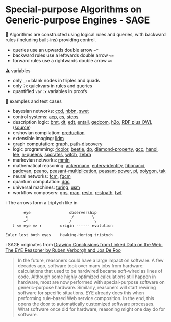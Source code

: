 # Special-purpose Algorithms on Generic-purpose Engines - SAGE

:abacus: Algorithms are constructed using logical rules and queries, with backward rules (including built-ins) providing control.

- queries use an upwards double arrow `=^`
- backward rules use a leftwards double arrow `<=`
- forward rules use a rightwards double arrow `=>`

:warning: variables

- only `_:x` blank nodes in triples and quads
- only `?x` quickvars in rules and queries
- quantified `var:x` variables in proofs

:seedling: examples and test cases

- bayesian networks:
    [ccd](https://github.com/eyereasoner/eye/tree/master/reasoning/ccd),
    [nbbn](https://github.com/eyereasoner/eye/tree/master/reasoning/nbbn),
    [swet](https://github.com/eyereasoner/eye/tree/master/reasoning/swet)
- control systems: [acp](https://github.com/eyereasoner/eye/tree/master/reasoning/acp), [cs](https://github.com/eyereasoner/eye/tree/master/reasoning/cs), [steps](https://github.com/eyereasoner/eye/tree/master/reasoning/steps)
- description logic: [bmt](https://github.com/eyereasoner/eye/tree/master/reasoning/bmt), [dt](https://github.com/eyereasoner/eye/tree/master/reasoning/dt), [edt](https://github.com/eyereasoner/eye/tree/master/reasoning/edt), [entail](https://github.com/eyereasoner/eye/tree/master/reasoning/entail), [gedcom](https://github.com/eyereasoner/eye/tree/master/reasoning/gedcom), [h2o](https://github.com/eyereasoner/eye/tree/master/reasoning/h2o), [RDF plus OWL](reasoning/rpo/) ([source](https://github.com/eyereasoner/eye/tree/master/reasoning/rpo))
- ershovian compilation: [preduction](https://github.com/eyereasoner/eye/tree/master/reasoning/preduction)
- extensible imaging: [lldm](https://github.com/eyereasoner/eye/tree/master/reasoning/lldm)
- graph computation: [graph](https://github.com/eyereasoner/eye/tree/master/reasoning/graph), [path-discovery](https://github.com/eyereasoner/eye/tree/master/reasoning/path-discovery)
- logic programming: [4color](https://github.com/eyereasoner/eye/tree/master/reasoning/4color), [beetle](https://github.com/eyereasoner/eye/tree/master/reasoning/beetle), [dp](https://github.com/eyereasoner/eye/tree/master/reasoning/dp), [diamond-property](https://github.com/eyereasoner/eye/tree/master/reasoning/diamond-property), [gcc](https://github.com/eyereasoner/eye/tree/master/reasoning/gcc), [hanoi](https://github.com/eyereasoner/eye/tree/master/reasoning/hanoi), [lee](https://github.com/eyereasoner/eye/tree/master/reasoning/lee), [n-queens](https://github.com/eyereasoner/eye/tree/master/reasoning/n-queens), [socrates](https://github.com/eyereasoner/eye/tree/master/reasoning/socrates), [witch](https://github.com/eyereasoner/eye/tree/master/reasoning/witch), [zebra](https://github.com/eyereasoner/eye/tree/master/reasoning/zebra)
- markovian networks: [mmln](https://github.com/eyereasoner/eye/tree/master/reasoning/mmln)
- mathematical reasoning: [ackermann](https://github.com/eyereasoner/eye/tree/master/reasoning/ackermann), [eulers-identity](https://github.com/eyereasoner/eye/tree/master/reasoning/eulers-identity), [fibonacci](https://github.com/eyereasoner/eye/tree/master/reasoning/fibonacci), [padovan](https://github.com/eyereasoner/eye/tree/master/reasoning/padovan), [peano](https://github.com/eyereasoner/eye/tree/master/reasoning/peano), [peasant-multiplication](https://github.com/eyereasoner/eye/tree/master/reasoning/peasant-multiplication), [peasant-power](https://github.com/eyereasoner/eye/tree/master/reasoning/peasant-power), [pi](https://github.com/eyereasoner/eye/tree/master/reasoning/pi), [polygon](https://github.com/eyereasoner/eye/tree/master/reasoning/polygon), [tak](https://github.com/eyereasoner/eye/tree/master/reasoning/tak)
- neural networks: [fcm](https://github.com/eyereasoner/eye/tree/master/reasoning/fcm), [fgcm](https://github.com/eyereasoner/eye/tree/master/reasoning/fgcm)
- quantum computation: [dqc](https://github.com/eyereasoner/eye/tree/master/reasoning/dqc)
- universal machines: [turing](https://github.com/eyereasoner/eye/tree/master/reasoning/turing), [usm](https://github.com/eyereasoner/eye/tree/master/reasoning/usm)
- workflow composers: [gps](https://github.com/eyereasoner/eye/tree/master/reasoning/gps), [map](https://github.com/eyereasoner/eye/tree/master/reasoning/map), [resto](https://github.com/eyereasoner/eye/tree/master/reasoning/resto), [restpath](https://github.com/eyereasoner/eye/tree/master/reasoning/restpath), [twf](https://github.com/eyereasoner/eye/tree/master/reasoning/twf)

:information_source: The arrows form a triptych like in
```
        eye                 observership
         u                   /        \
        =^                  /          \
   l <= eye => r        origin ------ evolution

Euler lost both eyes    Hawking-Hertog triptych
```

:information_source: SAGE originates from [Drawing Conclusions from Linked Data on the Web: The EYE Reasoner by Ruben Verborgh and Jos De Roo](https://josd.github.io/Papers/EYE.pdf)
> In the future, reasoners could have a large impact on software. A few decades ago, software took over many jobs from hardware: calculations that used to be hardwired became soft-wired as lines of code. Although some highly optimized calculations still happen in hardware, most are now performed with special-purpose software on generic-purpose hardware. Similarly, reasoners will start rewiring software for specific situations. EYE already does this when performing rule-based Web service composition. In the end, this opens the door to automatically customized software processes. What software once did for hardware, reasoning might one day do for software.
